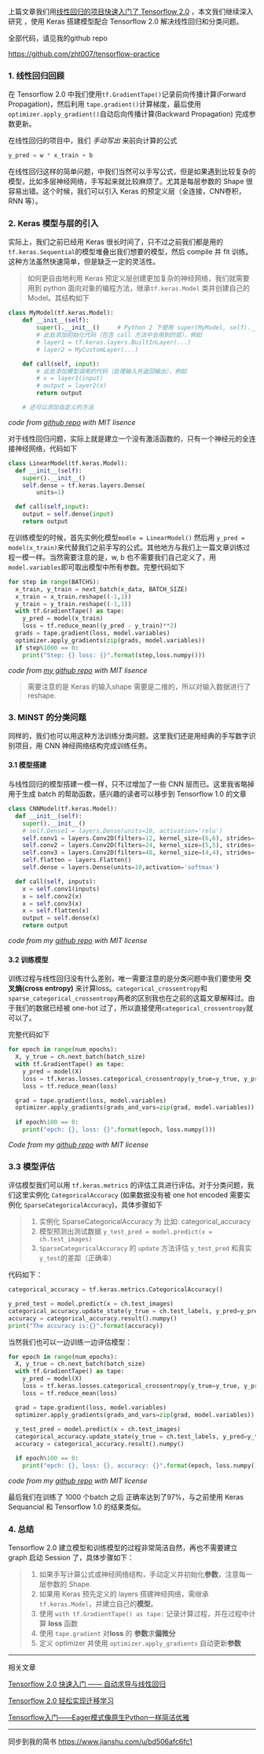 上篇文章我们用[线性回归的项目快速入门了 Tensorflow 2.0](https://steemit.com/cn-stem/@hongtao/55x5e5-tensorflow-2-0) ，本文我们继续深入研究 ，使用 Keras 搭建模型配合 Tensorflow 2.0 解决线性回归和分类问题。

全部代码，请见我的github repo 

https://github.com/zht007/tensorflow-practice

### 1. 线性回归回顾

在 Tensorflow 2.0 中我们使用`tf.GradientTape()`记录前向传播计算(Forward Propagation)，然后利用 `tape.gradient()`计算梯度，最后使用 `optimizer.apply_gradient()`自动后向传播计算(Backward Propagation) 完成参数更新。

在线性回归的项目中，我们 *手动写出* 来前向计算的公式

```python
y_pred = w * x_train + b
```

在线性回归这样的简单问题，中我们当然可以手写公式，但是如果遇到比较复杂的模型，比如多层神经网络，手写起来就比较麻烦了。尤其是每层参数的 Shape 很容易出错。这个时候，我们可以引入 Keras 的预定义层（全连接，CNN卷积，RNN 等）。

### 2. Keras 模型与层的引入

实际上，我们之前已经用 Keras 很长时间了，只不过之前我们都是用的 `tf.keras.Sequential`的模型堆叠出我们想要的模型，然后 compile 并 fit 训练。这种方法虽然快速简单，但是缺乏一定的灵活性。

> 如何更自由地利用 Keras 预定义层创建更加复杂的神经网络，我们就需要用到 python 面向对象的编程方法，继承`tf.keras.Model` 类并创建自己的 Model。其结构如下

```python
class MyModel(tf.keras.Model):
    def __init__(self):
        super().__init__()     # Python 2 下使用 super(MyModel, self).__init__()
        # 此处添加初始化代码（包含 call 方法中会用到的层），例如
        # layer1 = tf.keras.layers.BuiltInLayer(...)
        # layer2 = MyCustomLayer(...)

    def call(self, input):
        # 此处添加模型调用的代码（处理输入并返回输出），例如
        # x = layer1(input)
        # output = layer2(x)
        return output

    # 还可以添加自定义的方法
```

*code from [github repo](https://github.com/snowkylin/tensorflow-handbook) with MIT lisence*

对于线性回归问题，实际上就是建立一个没有激活函数的，只有一个神经元的全连接神经网络，代码如下

```python
class LinearModel(tf.keras.Model):
  def __init__(self):
    super().__init__()
    self.dense = tf.keras.layers.Dense(
        units=1)

  def call(self,input):
    output = self.dense(input)
    return output
```

在训练模型的时候，首先实例化模型`modle = LinearModel()` 然后用 `y_pred = model(x_train)`来代替我们之前手写的公式。其他地方与我们上一篇文章训练过程一模一样。当然需要注意的是，w, b 也不需要我们自己定义了，用 `model.variables`即可取出模型中所有参数。完整代码如下

```python
for step in range(BATCHS):
  x_train, y_train = next_batch(x_data, BATCH_SIZE)
  x_train = x_train.reshape((-1,1))
  y_train = y_train.reshape((-1,1))
  with tf.GradientTape() as tape:    
    y_pred = model(x_train)
    loss = tf.reduce_mean((y_pred - y_train)**2)
  grads = tape.gradient(loss, model.variables)
  optimizer.apply_gradients(zip(grads, model.variables))
  if step%1000 == 0:
    print("Step: {} loss: {}".format(step,loss.numpy()))
```

*code from [my github repo](https://github.com/zht007/tensorflow-practice/blob/master/1_Linear_Regression/04_Regression_TF_2_0.ipynb) with MIT lisence*

> 需要注意的是 Keras 的输入shape 需要是二维的，所以对输入数据进行了 reshape.

### 3. MINST 的分类问题

同样的，我们也可以用这种方法训练分类问题。这里我们还是用经典的手写数字识别项目，用 CNN 神经网络结构完成训练任务。

#### 3.1 模型搭建

与线性回归的模型搭建一模一样，只不过增加了一些 CNN 层而已。这里我省略掉用于生成 batch 的帮助函数，感兴趣的读者可以移步到 Tensorflow 1.0 的文章

```python
class CNNModel(tf.keras.Model):
  def __init__(self):
    super().__init__()
    # self.Dense1 = layers.Dense(units=10, activation='relu')
    self.conv1 = layers.Conv2D(filters=12, kernel_size=(6,6), strides=(1,1), padding='same', activation='relu')
    self.conv2 = layers.Conv2D(filters=24, kernel_size=(5,5), strides=(2,2), padding='same', activation='relu')
    self.conv3 = layers.Conv2D(filters=48, kernel_size=(4,4), strides=(2,2), padding='same', activation='relu')
    self.flatten = layers.Flatten()
    self.dense = layers.Dense(units=10,activation='softmax')

  def call(self, inputs):
    x = self.conv1(inputs)
    x = self.conv2(x)
    x = self.conv3(x)
    x = self.flatten(x)
    output = self.dense(x)
    return output
```

*code from my [github repo](https://github.com/zht007/tensorflow-practice/blob/master/4_Clasification_DigitRecognizer/6_DL_Multi_Layer_CNN_for_DigitRecognizer_TF2_0.ipynb) with MIT license*

#### 3.2 训练模型

训练过程与线性回归没有什么差别，唯一需要注意的是分类问题中我们要使用 **交叉熵(cross entropy)** 来计算loss。`categorical_crossentropy`和`sparse_categorical_crossentropy`两者的区别我也在之前的这篇文章解释过。由于我们的数据已经被 one-hot 过了，所以直接使用`categorical_crossentropy`就可以了。

完整代码如下

```python
for epoch in range(num_epochs):
  X, y_true = ch.next_batch(batch_size)
  with tf.GradientTape() as tape:
    y_pred = model(X)
    loss = tf.keras.losses.categorical_crossentropy(y_true=y_true, y_pred=y_pred)
    loss = tf.reduce_mean(loss)

  grad = tape.gradient(loss, model.variables)
  optimizer.apply_gradients(grads_and_vars=zip(grad, model.variables))
  
  if epoch%100 == 0:
    print("epch: {}, loss: {}".format(epoch, loss.numpy()))
```

*Code from my [github repo](https://github.com/zht007/tensorflow-practice/blob/master/4_Clasification_DigitRecognizer/6_DL_Multi_Layer_CNN_for_DigitRecognizer_TF2_0.ipynb) with MIT license*

### 3.3 模型评估

评估模型我们可以用 `tf.keras.metrics` 的评估工具进行评估。对于分类问题，我们这里实例化 `CategoricalAccuracy` (如果数据没有被 one hot encoded 需要实例化 `SparseCategoricalAccuracy`)，具体步骤如下

> 1. 实例化 SparseCategoricalAccuracy 为 比如: categorical_accuracy
> 2. 模型预测出测试数据   `y_test_pred = model.predict(x = ch.test_images)`
> 3. `SparseCategoricalAccuracy` 的 `update` 方法评估 `y_test_pred` 和真实 `y_test`的差距（正确率）

代码如下：

```python
categorical_accuracy = tf.keras.metrics.CategoricalAccuracy()

y_pred_test = model.predict(x = ch.test_images)
categorical_accuracy.update_state(y_true = ch.test_labels, y_pred=y_pred_test)
accuracy = categorical_accuracy.result().numpy()
print("The accuracy is:{}".format(accuracy))
```

当然我们也可以一边训练一边评估模型：

```python
for epoch in range(num_epochs):
  X, y_true = ch.next_batch(batch_size)
  with tf.GradientTape() as tape:
    y_pred = model(X)
    loss = tf.keras.losses.categorical_crossentropy(y_true=y_true, y_pred=y_pred)
    loss = tf.reduce_mean(loss)

  grad = tape.gradient(loss, model.variables)
  optimizer.apply_gradients(grads_and_vars=zip(grad, model.variables))
  
  y_test_pred = model.predict(x = ch.test_images)
  categorical_accuracy.update_state(y_true = ch.test_labels, y_pred=y_test_pred)
  accuracy = categorical_accuracy.result().numpy()

  if epoch%100 == 0:
    print("epch: {}, loss: {}, accuracy: {}".format(epoch, loss.numpy(),accuracy))
```

*code from my [github repo](https://github.com/zht007/tensorflow-practice/blob/master/4_Clasification_DigitRecognizer/6_DL_Multi_Layer_CNN_for_DigitRecognizer_TF2_0.ipynb) with MIT license*

最后我们在训练了 1000 个batch 之后 正确率达到了97%，与之前使用 Keras Sequancial 和 Tensorflow 1.0 的结果类似。

### 4. 总结

Tensorflow 2.0 建立模型和训练模型的过程非常简洁自然，再也不需要建立 graph 启动 Session 了，具体步骤如下：

> 1. 如果手写计算公式或神经网络结构，手动定义并初始化**参数**，注意每一层参数的 Shape.
> 2. 如果用 Keras 预先定义的 layers 搭建神经网络，需继承`tf.keras.Model`，并建立自己的**模型**。
> 3. 使用 `with tf.GradientTape() as tape:` 记录计算过程，并在过程中计算 **loss** 函数
> 4. 使用 `tape.gradient` 对**loss** 的 **参数**求**偏微分**
> 5. 定义 optimizer 并使用 `optimizer.apply_gradients` 自动更新**参数**

---

相关文章

[Tensorflow 2.0 快速入门 —— 自动求导与线性回归](https://steemit.com/cn-stem/@hongtao/55x5e5-tensorflow-2-0)

[Tensorflow 2.0 轻松实现迁移学习](https://steemit.com/cn-stem/@hongtao/tensorflow-2-0)

[Tensorflow入门——Eager模式像原生Python一样简洁优雅](https://steemit.com/cn-stem/@hongtao/tensorflow-eager-python)

------

同步到我的简书
https://www.jianshu.com/u/bd506afc6fc1